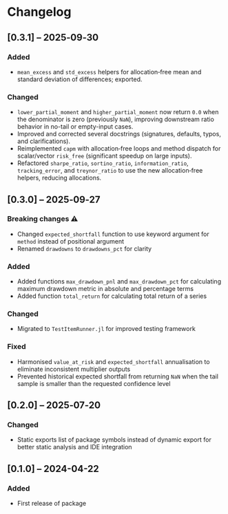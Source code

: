 # Changelog

## [0.3.1] – 2025‑09‑30

### Added

- `mean_excess` and `std_excess` helpers for allocation‑free mean and standard deviation of differences; exported.

### Changed

- `lower_partial_moment` and `higher_partial_moment` now return `0.0` when the denominator is zero (previously `NaN`), improving downstream ratio behavior in no-tail or empty-input cases.
- Improved and corrected several docstrings (signatures, defaults, typos, and clarifications).
- Reimplemented `capm` with allocation‑free loops and method dispatch for scalar/vector `risk_free` (significant speedup on large inputs).
- Refactored `sharpe_ratio`, `sortino_ratio`, `information_ratio`, `tracking_error`, and `treynor_ratio` to use the new allocation‑free helpers, reducing allocations.

## [0.3.0] – 2025‑09‑27

### Breaking changes ⚠️

- Changed `expected_shortfall` function to use keyword argument for `method` instead of positional argument
- Renamed `drawdowns` to `drawdowns_pct` for clarity

### Added

- Added functions `max_drawdown_pnl` and `max_drawdown_pct` for calculating maximum drawdown metric in absolute and percentage terms
- Added function `total_return` for calculating total return of a series

### Changed

- Migrated to `TestItemRunner.jl` for improved testing framework

### Fixed

- Harmonised `value_at_risk` and `expected_shortfall` annualisation to eliminate inconsistent multiplier outputs
- Prevented historical expected shortfall from returning `NaN` when the tail sample is smaller than the requested confidence level

## [0.2.0] – 2025‑07‑20

### Changed

- Static exports list of package symbols instead of dynamic export for better static analysis and IDE integration

## [0.1.0] – 2024-04-22

### Added

- First release of package
